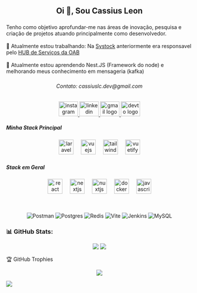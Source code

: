 <h2 align="center">Oi 👋, Sou Cassius Leon</h2>

###

<p align="left">
  Tenho como objetivo aprofundar-me nas áreas de inovação, pesquisa e criação de projetos atuando principalmente como desenvolvedor.<br><br>
  🔭 Atualmente estou trabalhando: Na <a href='https://systock.com.br/'>Systock</a> anteriormente era responsavel pelo <a href='https://hub.oabam.org.br/'>HUB de Serviços da OAB</a>
  <br><br>
  🌱 Atualmente estou aprendendo Nest.JS (Framework do node) e melhorando meus conhecimento em mensageria (kafka)</p>

###

<h6 align="center">Contato: cassiuslc.dev@gmail.com</h6>

<div align="center">
  <a href="https://www.instagram.com/cassiuslc" target="_blank">
    <img src="https://raw.githubusercontent.com/maurodesouza/profile-readme-generator/master/src/assets/icons/social/instagram/default.svg" width="52" height="40" alt="instagram logo"  />
  </a>
  <a href="https://www.linkedin.com/in/cassiuslc" target="_blank">
    <img src="https://raw.githubusercontent.com/maurodesouza/profile-readme-generator/master/src/assets/icons/social/linkedin/default.svg" width="52" height="40" alt="linkedin logo"  />
  </a>
  <a href="mailto:cassiuslc@gmail.com" target="_blank">
    <img src="https://raw.githubusercontent.com/maurodesouza/profile-readme-generator/master/src/assets/icons/social/gmail/default.svg" width="52" height="40" alt="gmail logo"  />
  </a>
  <a href="https://dev.to/cassiuslc" target="_blank">
    <img src="https://raw.githubusercontent.com/maurodesouza/profile-readme-generator/master/src/assets/icons/social/devto/default.svg" width="52" height="40" alt="devto logo"  />
  </a>
</div>

<h5 align="left">Minha Stack Principal</h5>

###

<div align="center">
  <img src="https://img.shields.io/badge/Laravel-FF2D20?logo=laravel&logoColor=white&style=for-the-badge" height="40" alt="laravel logo"  />
  <img width="12" />
  <img src="https://img.shields.io/badge/Vue.js-4FC08D?logo=vuedotjs&logoColor=black&style=for-the-badge" height="40" alt="vuejs logo"  />
  <img width="12" />
  <img src="https://img.shields.io/badge/Tailwind CSS-06B6D4?logo=tailwindcss&logoColor=black&style=for-the-badge" height="40" alt="tailwindcss logo"  />
  <img width="12" />
  <img src="https://img.shields.io/badge/Vuetify-1867C0?logo=vuetify&logoColor=white&style=for-the-badge" height="40" alt="vuetify logo"  />
</div>

###

<h5 align="left">Stack em Geral</h5>

<div align="center">
  <img src="https://img.shields.io/badge/React-61DAFB?logo=react&logoColor=black&style=for-the-badge" height="40" alt="react logo"  />
  <img width="12" />
  <img src="https://img.shields.io/badge/Next.js-000000?logo=nextdotjs&logoColor=white&style=for-the-badge" height="40" alt="nextjs logo"  />
  <img width="12" />
  <img src="https://img.shields.io/badge/Nuxt.js-00DC82?logo=nuxtdotjs&logoColor=black&style=for-the-badge" height="40" alt="nuxtjs logo"  />
  <img width="12" />
  <img src="https://img.shields.io/badge/Docker-2496ED?logo=docker&logoColor=white&style=for-the-badge" height="40" alt="docker logo"  />
  <img width="12" />
  <img src="https://cdn.simpleicons.org/javascript/F7DF1E" height="40" alt="javascript logo"  />
</div>
<br><br>
<div align="center">
  
  ![Postman](https://img.shields.io/badge/Postman-FF6C37?style=flat&logo=postman&logoColor=white) 
  ![Postgres](https://img.shields.io/badge/postgres-%23316192.svg?style=flat&logo=postgresql&logoColor=white) 
  ![Redis](https://img.shields.io/badge/redis-%23DD0031.svg?style=flat&logo=redis&logoColor=white) 
  ![Vite](https://img.shields.io/badge/vite-%23646CFF.svg?style=flat&logo=vite&logoColor=white) 
  ![Jenkins](https://img.shields.io/badge/jenkins-%232C5263.svg?style=flat&logo=jenkins&logoColor=white)
  ![MySQL](https://img.shields.io/badge/mysql-4479A1.svg?style=flat&logo=mysql&logoColor=white)
  
</div>

### 📊 GitHub Stats:
<div align="center">
  
![](https://github-readme-streak-stats.herokuapp.com/?locale=pt-br&user=cassiuslc&theme=dark&hide_border=true)
![](https://github-readme-stats.vercel.app/api/top-langs/?locale=pt-br&username=cassiuslc&theme=dark&hide_border=true&include_all_commits=false&count_private=false&layout=compact)

</div
  
### 🏆 GitHub Trophies

<div align="center">
  
![](https://github-profile-trophy.vercel.app/?username=cassiuslc&theme=radical&no-frame=true&no-bg=true&margin-w=5)

</div>

</div>

[![](https://visitcount.itsvg.in/api?id=cassiuslc&icon=0&color=0)](https://visitcount.itsvg.in)

